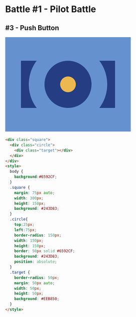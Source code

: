 # Battle #1 - Pilot Battle

## #3 - Push Button

![solution](./media/3-push-button.png)

```html
<div class="square">
  <div class="circle">
  	<div class="target"></div>
  </div>
</div>
<style>
  body {
    background:#6592CF;
  }
  .square {
    margin: 75px auto;
    width: 300px;
    height: 150px;
    background: #243D83;
  }
  .circle{
    top:25px;
    left:75px;
    border-radius: 150px;
    width: 150px;
    height: 150px;
    border: 50px solid #6592CF;
    background: #243D83;
    position: absolute;
  }
  .target {
    border-radius: 50px;
    margin: 50px auto;
    width: 50px;
    height: 50px;
    background: #EEB850;
  }
</style>
```

